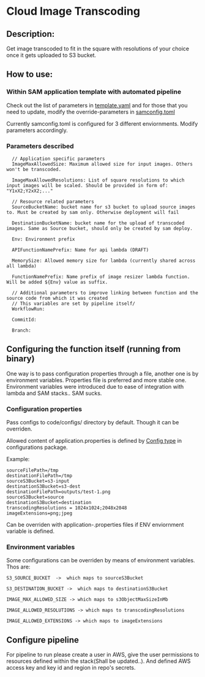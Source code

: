 # Cloud Image Transcoding

## Description:

Get image transcoded to fit in the square with resolutions of your choice once it gets uploaded to S3 bucket.

## How to use:

### Within SAM application template with automated pipeline

Check out the list of parameters in [template.yaml](code/template.yaml) and for those that you need to update, modify the override-parameters in [samconfig.toml](code/samconfig.toml)

Currently samconfig.toml is configured for 3 different enviornments. Modify parameters accordingly.

### Parameters described

```
  // Application specific parameters
  ImageMaxAllowedSize: Maximum allowed size for input images. Others won't be transcoded.

  ImageMaxAllowedResolutions: List of square resolutions to which input images will be scaled. Should be provided in form of: "Y1xX2;Y2xX2;..."

  // Resource related parameters
  SourceBucketName: bucket name for s3 bucket to upload source images to. Must be created by sam only. Otherwise deployment will fail

  DestinationBucketName: bucket name for the upload of transcoded images. Same as Source bucket, should only be created by sam deploy.

  Env: Environment prefix

  APIFunctionNamePrefix: Name for api lambda (DRAFT)

  MemorySize: Allowed memory size for lambda (currently shared across all lambda)

  FunctionNamePrefix: Name prefix of image resizer lambda function. Will be added ${Env} value as suffix.

  // Additional parameters to improve linking between function and the source code from which it was created
  // This variables are set by pipeline itself/
  WorkflowRun:

  CommitId:

  Branch:

```

## Configuring the function itself (running from binary)

One way is to pass configuration properties through a file, another one is by environment variables. Properties file is preferred and more stable one. Environment variables were introduced due to ease of integration with lambda and SAM stacks.. SAM sucks.

### Configuration properties

Pass configs to code/configs/ directory by default. Though it can be overriden.

Allowed content of application.properties is defined by [Config type](code/pkg/config_reader/config.go) in configurations package.

Example:

```
sourceFilePath=/tmp
destinationFilePath=/tmp
sourceS3Bucket=s3-input
destinationS3Bucket=s3-dest
destinationFilePath=outputs/test-1.png
sourceS3Bucket=source
destinationS3Bucket=destination
transcodingResolutions = 1024x1024;2048x2048
imageExtensions=png;jpeg
```

Can be overriden with application-<ENV>.properties files if ENV enviornment variable is defined.

### Environment variables

Some configurations can be overriden by means of environment variables. Thos are:

```
S3_SOURCE_BUCKET  ->  which maps to sourceS3Bucket

S3_DESTINATION_BUCKET ->  which maps to destinationS3Bucket

IMAGE_MAX_ALLOWED_SIZE -> which maps to s3ObjectMaxSizeInMb

IMAGE_ALLOWED_RESOLUTIONS -> which maps to transcodingResolutions

IMAGE_ALLOWED_EXTENSIONS -> which maps to imageExtensions
```

## Configure pipeline

For pipeline to run please create a user in AWS, give the user permissions to resources defined within the stack(Shall be updated..). And defined AWS access key and key id and region in repo's secrets.
